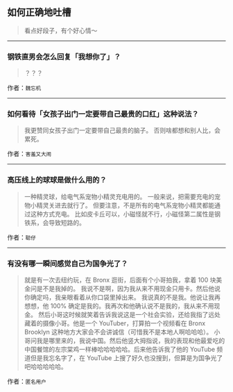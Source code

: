 ## 如何正确地吐槽

> 看点好段子，有个好心情～


 
---

### 钢铁直男会怎么回复「我想你了」？

> ？？？


作者：`魏忘机`

---

### 如何看待「女孩子出门一定要带自己最贵的口红」这种说法？

> 我更赞同女孩子出门一定要带自己最贵的脑子。
> 否则啥都想和别人比，会累死。


作者：`害羞又大闹`

---

### 高压线上的球球是做什么用的？

> 一种精灵球，给电气系宠物小精灵充电用的。
> 一般来说，把需要充电的宠物小精灵关进去就行了。
> 但要注意，不是所有的电气系宠物小精灵都能通过这种方式充电。
> 比如皮卡丘可以，小磁怪就不行，小磁怪第二属性是钢铁系，会导致短路的。


作者：`聪仔`

---

### 有没有哪一瞬间感觉自己为国争光了？

> 就是有一次去纽约玩，在 Bronx 逛街，后面有个小哥拍我，拿着 100 块美金问是不是我掉的。
> 我说不是啊，因为我从来不用现金只用卡。然后他说你确定吗，我亲眼看着从你口袋里掉出来。
> 我说真的不是我。他说让我再想想，他 100% 确定是我的。我再次和他确认说不是我的，我从来不用现金。
> 然后小哥这时候就笑着告诉我说这是一个社会实验，还给我指了远处藏着的摄像小哥。他是一个 YouTuber，打算拍一个视频看在 Bronx Brooklyn 这种地方大家会不会讲诚信（可惜我不是本地人啊哈哈哈）。
> 小哥问我是哪里来的，我说中国。然后他竖大拇指说，我的表现和他最爱吃的中国餐馆的左宗棠鸡一样棒哈哈哈哈哈。后来他告诉我了他的 YouTube 频道但是我忘名字了，在 YouTube 上搜了好久也没搜到，但算是为国争光了吧哈哈哈哈哈。


作者：`匿名用户`